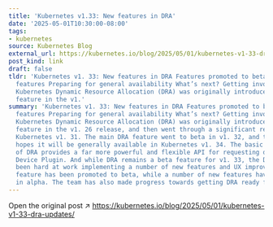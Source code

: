 ```yaml
---
title: 'Kubernetes v1.33: New features in DRA'
date: '2025-05-01T10:30:00-08:00'
tags:
- kubernetes
source: Kubernetes Blog
external_url: https://kubernetes.io/blog/2025/05/01/kubernetes-v1-33-dra-updates/
post_kind: link
draft: false
tldr: 'Kubernetes v1. 33: New features in DRA Features promoted to beta New alpha
  features Preparing for general availability What’s next? Getting involved Acknowledgments
  Kubernetes Dynamic Resource Allocation (DRA) was originally introduced as an alpha
  feature in the v1.'
summary: 'Kubernetes v1. 33: New features in DRA Features promoted to beta New alpha
  features Preparing for general availability What’s next? Getting involved Acknowledgments
  Kubernetes Dynamic Resource Allocation (DRA) was originally introduced as an alpha
  feature in the v1. 26 release, and then went through a significant redesign for
  Kubernetes v1. 31. The main DRA feature went to beta in v1. 32, and the project
  hopes it will be generally available in Kubernetes v1. 34. The basic feature set
  of DRA provides a far more powerful and flexible API for requesting devices than
  Device Plugin. And while DRA remains a beta feature for v1. 33, the DRA team has
  been hard at work implementing a number of new features and UX improvements. One
  feature has been promoted to beta, while a number of new features have been added
  in alpha. The team has also made progress towards getting DRA ready for GA.'
---
```

Open the original post ↗ https://kubernetes.io/blog/2025/05/01/kubernetes-v1-33-dra-updates/
